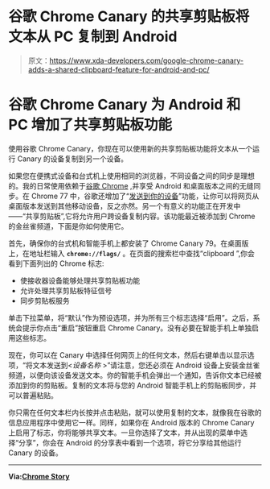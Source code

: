 # 谷歌 Chrome Canary 的共享剪贴板将文本从 PC 复制到 Android

> 原文：<https://www.xda-developers.com/google-chrome-canary-adds-a-shared-clipboard-feature-for-android-and-pc/>

# 谷歌 Chrome Canary 为 Android 和 PC 增加了共享剪贴板功能

使用谷歌 Chrome Canary，你现在可以使用新的共享剪贴板功能将文本从一个运行 Canary 的设备复制到另一个设备。

如果您在便携式设备和台式机上使用相同的浏览器，不同设备之间的同步是理想的。我的日常使用依赖于[谷歌 Chrome](https://www.xda-developers.com/google-chrome-for-android-new-shortcut-tab-switcher-menu/) ,并享受 Android 和桌面版本之间的无缝同步。在 Chrome 77 中，谷歌还增加了“[发送到你的设备](https://www.xda-developers.com/chrome-android-self-share-tabs/)”功能，让你可以将网页从桌面版本发送到其他移动设备，反之亦然。另一个有意义的功能正在开发中——“共享剪贴板”,它将允许用户跨设备复制内容。该功能最近被添加到 Chrome 的金丝雀频道，下面是你如何使用它。

首先，确保你的台式机和智能手机上都安装了 Chrome Canary 79。在桌面版上，在地址栏输入 **`chrome://flags/`** 。在页面的搜索栏中查找“clipboard ”,你会看到下面列出的 Chrome 标志:

*   使接收器设备能够处理共享剪贴板功能
*   允许处理共享剪贴板特征信号
*   同步剪贴板服务

单击下拉菜单，将“默认”作为预设选项，并为所有三个标志选择“启用”。之后，系统会提示你点击“重启”按钮重启 Chrome Canary。没有必要在智能手机上单独启用这些标志。

现在，你可以在 Canary 中选择任何网页上的任何文本，然后右键单击以显示选项，“将文本发送到<*设备名称* >”请注意，您还必须在 Android 设备上安装金丝雀频道，以便向该设备发送文本。你的智能手机会弹出一个通知，告诉你文本已经被添加到你的剪贴板。复制的文本将与您的 Android 智能手机上的剪贴板同步，并可以普遍粘贴。

你只需在任何文本栏内长按并点击粘贴，就可以使用复制的文本，就像我在谷歌的信息应用程序中使用它一样。同样，如果你在 Android 版本的 Chrome Canary 上启用了标志，你将能够共享文本。一旦你选择了文本，并从出现的菜单中选择“分享”，你会在 Android 的分享表中看到一个选项，将它分享给其他运行 Canary 的设备。

* * *

**Via:[Chrome Story](https://www.chromestory.com/2019/09/how-to-use-chromes-shared-clipboard/)**